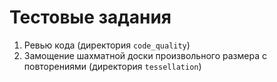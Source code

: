 # Тестовые задания
1. Ревью кода (директория `code_quality`)
2. Замощение шахматной доски произвольного размера с повторениями (директория `tessellation`)
 
